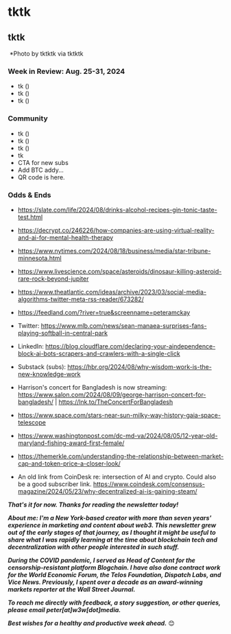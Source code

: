 # tktk
## tktk

![]()
*Photo by tktktk via tktktk

<!-- Lede item: ~450 words



An old draft. This really isn't ready for prime time yet. But it could perhaps be brushed up. Sigh...



# How '80s boxing offers insights for fixing our broken internet.
## Yes, tech's heavyweights should duke it out. But the little guys need their title shots as well.

![](https://upload.wikimedia.org/wikipedia/commons/1/1a/Sugar-ray-leonard_vs_Benitez.jpg)
*Photo by tktktk via tktktk





# Why government is a necessary but imperfect tool against Big Tech
## Part 1 of 3 in a series about the levers for countering the platforms' oligarchy

![Close-up of a Monopoly board game](https://w3w.news/img/ged-carroll-2500.jpg)
*Photo by Ged Carroll via Flickr under [Creative Commons License](https://creativecommons.org/licenses/by/2.0/). Photo cropped slightly from [Carroll's original](https://www.flickr.com/photos/renaissancechambara/2951844423/in/photolist-5uQYvn-jaRcES-qvxovj-qggAJN-qgfVi1-qxDHqe-pAPYbQ-2XNYr-qgpuSt-qxPsuM-qggAkb-pB4ohP-J5Pmx-5uQY4v-pAPXZY-qgfWHA-qxDKsF-pAPZ6A-3J6xoG-8ujMau-38PKDo-38PKRE-38PKKY-74kf47-xDw5K-38KbyF-e51418-xDw7b-5RKRwp-xDw9S-xDwCw-xDw49-7ML5A1-xDwHj-7ML5Xj-7ML5ns-PnzCb3-7MG6dn-7MG5BK-7MG6UT-7ML6jJ-7ML6Rf-xDw8A-xDwFM-xDw2j-xDvZr-6X5WUA-xDvX7-GKR5fB-8cqFAn).*

_By_ [_Peter A. McKay_](https://pmckay.com)

**When mass usage of the web began spreading** back in the 1990s, absolutely no one was giddily rooting for a day to come when just a handful of giant public companies, all based in a single country and worth [over $1 trillion each](https://finance.yahoo.com/news/trillion-dollar-companies-222307746.html), might dictate how everyone on earth experiences the web.

That was definitely *not* the goal. Yet here we are, facing exactly such as status quo.

I do still hold out hope the situation can be solved, however. Call me naive, but I see three major levers we can pull to make the web a more egalitarian place, as it was envisioned [early on](https://peteramckay.medium.com/a-brief-release-history-of-the-web-aeef5bb3b814).

Each lever has its own strengths and weaknesses, conveniently demonstrated by events of just the last few weeks, as I'll describe below.

No single one of these things alone can fix the ills of Big Tech -- a crucial qualifier I think we sometimes forget. But I believe a sustained combination of them, each used in proper measure over time, would make a massive difference for the better.

### 1) Government

This is perhaps the most obvious and well-publicized lever of late. The great strengths of the government are its unique powers under law and the sheer scale of its resources, which are a handy counterweight to the vast fortunes of Big Tech.

For example, in a court proceeding such as the U.S. Department of Justice's [successful antitrust suit](https://www.theverge.com/24215684/doj-jonathan-kanter-antitrust-google-monopoly-verdict-win-decoder-podcast-interview) against Google, decided earlier this month, the tech giant couldn't just delay interminably, run up the plaintiff's legal fees, and outlast it, as Google might have done with a smaller private-sector rival.

Of course, there's also the legislative option of writing entirely new laws to counter the downsides of emerging technologies as society adopts them. Congress is currently weighing a number of proposals in that vein regarding both crypto and AI, including a bill [passed by the Senate](https://decrypt.co/244411/u-s-senate-passes-anti-deepfake-law-targeting-non-consensual-pornography) on Monday creating civil penalties for pornographic "deepfake" images made without the depicted person's consent.

In my opinion, that's a great idea. But the bill also neatly illustrates one of the weaknesses of government action: It's slow.

In order to go into force as law, that Senate proposal still has to pass the 435-member House of Representatives as well and be signed by the President. Until that happens, really, no actual good has been accomplished. No one's actually been protected from anything.  

The situation is made even more dire by the currently heightened polarization of U.S. To a historic degree, the current Congress has been demonstrably unproductive in terms of ushering bills through all the steps to signage.








### 2) Reputation

Big Tech companies don't want to lose customers, and their employees like to cast themselves as good people in general. Maybe we can use that to cajole or convince them simply to act better on their own.

- FB kills anti-misinformation tool https://www.npr.org/2024/08/14/nx-s1-5074143/meta-shutters-tool-used-to-fight-disinformation-despite-outcry | Nieman: https://www.niemanlab.org/2024/08/does-legacy-news-help-or-hurt-in-the-fight-against-election-misinformation/

### 3) Evolution

Build and adopt new products in lieu of the Death Stars' stuff to break their grip on markets and mindshare. Notice I didn't call this process "innovation" - a somewhat abused word these days that only addresses makers' part of the equation. Users also have to play a role here by purposefully trying and migrating to new tools.

Frankly, I'd say some measure of each of the above approaches is probably in order right now, depending on which company and product category one is discussing. But in general, the option that's the most powerful, underutilized, and least discussed is the third - evolution.

As long as our conversation about tech is premised on the idea that everyone absolutely has to use Facebook until the sun flickers out in the sky, Facebook wins. Ditto with assuming Google's permanent dominance in search, Amazon's in retail, and so on.

Unfortunately, this is exactly what most tech press and even some people in the tech industry itself tend to assume, often tacitly. These assumptions then have a nasty way of becoming self-fulfilling.

The good news is that so could a vision of a world with less oligarchy if more people simply dared to imagine it, then set about making it happen, step by step.
Users' role: 

- USDC issuer Circle's CEO said tap to pay is coming soon to the iPhone. ([Decrypt](https://decrypt.co/244853/usdc-tap-to-pay-on-apple-iphone-incoming-soon-circle-ceo))





_By_ [_Peter A. McKay_](https://pmckay.com)

**When I was a teenager,** you did not need to be an avid fight fan at all to be aware of three truly world-famous boxers: Mike Tyson, Buster Douglas, and Sugar Ray Leonard.

The one term the press frequently used to describe Mike Tyson in his heyday was "bully." He represents Big Tech.

Buster Douglas is in Iron Mike's weight class, so he's literally capable of going toe-to-toe with him. That's helpful as a starting point, of course, and he can sometimes deal Tyson a significant loss.

That said, any success he has against Mike is doomed to be fleeting. He's ultimately just not really at the same dazzling talent level. Plus he's big and slow. Yes, Douglas on his best day can be Tyson when he's having a bad day. But if they're *both* having a good day, Tyson wins every time.

Hence Douglas is like the government trying to regulate tech.

Leonard isn't in Tyson's weight class, but they're arguably of similar skill levels considering that they're both in the Boxing Hall of Fame. (Douglas isn't.) But if Leonard succeeds enough, he can always go up in weight class. So who knows what his ceiling is.

Hence Leonard is like a startup.  

-->


### Week in Review: Aug. 25-31, 2024

- tk ([]())
- tk ([]())
- tk ([]())

### Community

- tk ([]())
- tk ([]())
- tk ([]())
- tk
- CTA for new subs <!-- Pickup from last week -->
- Add BTC addy...
- QR code is here. <!-- Create image, upload to https://w3w.news/btc-tipjar -->

### Odds & Ends

<!-- A lot of leftovers from the last few weeks here. Probably more likely to share these on LinkedIn or Twitter. But a few could be good for the newsletter... -->

- https://slate.com/life/2024/08/drinks-alcohol-recipes-gin-tonic-taste-test.html

- https://decrypt.co/246226/how-companies-are-using-virtual-reality-and-ai-for-mental-health-therapy

- https://www.nytimes.com/2024/08/18/business/media/star-tribune-minnesota.html

- https://www.livescience.com/space/asteroids/dinosaur-killing-asteroid-rare-rock-beyond-jupiter

- https://www.theatlantic.com/ideas/archive/2023/03/social-media-algorithms-twitter-meta-rss-reader/673282/

- https://feedland.com/?river=true&screenname=peteramckay

- Twitter: https://www.mlb.com/news/sean-manaea-surprises-fans-playing-softball-in-central-park

- LinkedIn: https://blog.cloudflare.com/declaring-your-aindependence-block-ai-bots-scrapers-and-crawlers-with-a-single-click

- Substack (subs): https://hbr.org/2024/08/why-wisdom-work-is-the-new-knowledge-work

- Harrison's concert for Bangladesh is now streaming: https://www.salon.com/2024/08/09/george-harrison-concert-for-bangladesh/ | https://lnk.to/TheConcertForBangladesh

- https://www.space.com/stars-near-sun-milky-way-history-gaia-space-telescope

- https://www.washingtonpost.com/dc-md-va/2024/08/05/12-year-old-maryland-fishing-award-first-female/

- https://themerkle.com/understanding-the-relationship-between-market-cap-and-token-price-a-closer-look/

- An old link from CoinDesk re: intersection of AI and crypto. Could also be a good subscriber link.  https://www.coindesk.com/consensus-magazine/2024/05/23/why-decentralized-ai-is-gaining-steam/

_**That's it for now. Thanks for reading the newsletter today!**_

_**About me: I'm a New York-based creator with more than seven years' experience in marketing and content about web3. This newsletter grew out of the early stages of that journey, as I thought it might be useful to share what I was rapidly learning at the time about blockchain tech and decentralization with other people interested in such stuff.**_

 _**During the COVID pandemic, I served as Head of Content for the censorship-resistant platform Blogchain. I have also done contract work for the World Economic Forum, the Telos Foundation, Dispatch Labs, and Vice News. Previously, I spent over a decade as an award-winning markets reporter at the Wall Street Journal.**_

 _**To reach me directly with feedback, a story suggestion, or other queries, please email peter[at]w3w[dot]media.**_

 _**Best wishes for a healthy and productive week ahead.**_ 😊
